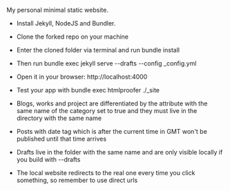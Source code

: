 My personal minimal static website.

* Install Jekyll, NodeJS and Bundler.
* Clone the forked repo on your machine
* Enter the cloned folder via terminal and run bundle install
* Then run bundle exec jekyll serve --drafts --config _config.yml
* Open it in your browser: http://localhost:4000
* Test your app with bundle exec htmlproofer ./_site

* Blogs, works and project are differentiated by the attribute with the same name of the category set to true and they must live in the directory with the same name
* Posts with date tag which is after the current time in GMT won't be published until that time arrives
* Drafts live in the folder with the same name and are only visible locally if you build with --drafts
* The local website redirects to the real one every time you click something, so remember to use direct urls
